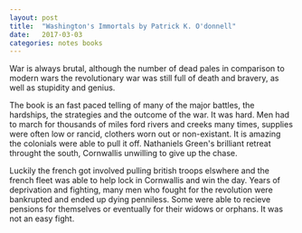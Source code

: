```yaml
---
layout: post
title:  "Washington's Immortals by Patrick K. O'donnell"
date:   2017-03-03
categories: notes books
---
```


War is always brutal, although the number of dead pales in comparison to modern wars the revolutionary war was still full of death and bravery, as well as stupidity and genius.

The book is an fast paced telling of many of the major battles, the hardships, the strategies and the outcome of the war. It was hard. Men had to march for thousands of miles ford rivers and creeks many times, supplies were often low or rancid, clothers worn out or non-existant. It is amazing the colonials were able to pull it off.  Nathaniels Green's brilliant retreat throught the south, Cornwallis unwilling to give up the chase.

Luckily the french got involved pulling british troops elswhere and the french fleet was able to help lock in Cornwallis and win the day.  Years of deprivation and fighting, many men who fought for the revolution were bankrupted and ended up dying penniless.  Some were able to recieve pensions for themselves or eventually for their widows or orphans. It was not an easy fight.

